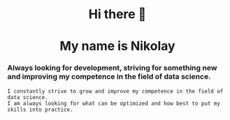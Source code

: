 ### <h1 align="center">Hi there 👋
### <h1 align="center">My name is Nikolay 

### Always looking for development, striving for something new and improving my competence in the field of data science.
    I constantly strive to grow and improve my competence in the field of data science.
    I am always looking for what can be optimized and how best to put my skills into practice.
<!--
**NikMaNik/NikMaNIK** is a ✨ _special_ ✨ repository because its `README.md` (this file) appears on your GitHub profile.

Here are some ideas to get you started:

- 🔭 I’m currently working on ...
- 🌱 I’m currently learning ...
- 👯 I’m looking to collaborate on ...
- 🤔 I’m looking for help with ...
- 💬 Ask me about ...
- 📫 How to reach me: ...
- 😄 Pronouns: ...
- ⚡ Fun fact: ...
-->
